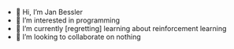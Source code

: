 - 👋 Hi, I’m Jan Bessler
- 👀 I’m interested in programming
- 🌱 I’m currently [regretting] learning about reinforcement learning
- 💞️ I’m looking to collaborate on nothing

<!---
Jaybee18/Jaybee18 is a ✨ special ✨ repository because its `README.md` (this file) appears on your GitHub profile.
You can click the Preview link to take a look at your changes.
--->
